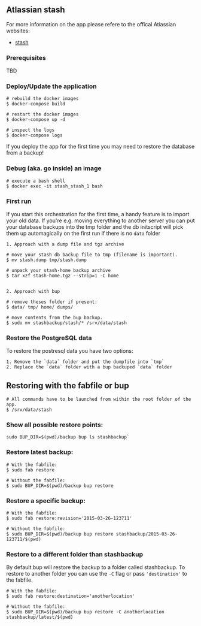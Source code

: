 ## Atlassian stash

For more information on the app please refere to the offical
Atlassian websites:


- [stash](https://www.atlassian.com/software/stash)

### Prerequisites

TBD

### Deploy/Update the application

    # rebuild the docker images
    $ docker-compose build

    # restart the docker images
    $ docker-compose up -d

    # inspect the logs
    $ docker-compose logs

If you deploy the app for the first time you may need to restore the database
from a backup!

### Debug (aka. go inside) an image

    # execute a bash shell
    $ docker exec -it stash_stash_1 bash

### First run

If you start this orchestration for the first time, a handy feature is to
import your old data. If you're e.g. moving everything to another server
you can put your database backups into the tmp folder and the db initscript
will pick them up automagically on the first run if there is no `data` folder


    1. Approach with a dump file and tgz archive

    # move your stash db backup file to tmp (filename is important).
    $ mv stash.dump tmp/stash.dump

    # unpack your stash-home backup archive
    $ tar xzf stash-home.tgz --strip=1 -C home


    2. Approach with bup

    # remove theses folder if present:
    $ data/ tmp/ home/ dumps/

    # move contents from the bup backup.
    $ sudo mv stashbackup/stash/* /srv/data/stash

### Restore the PostgreSQL data

To restore the postresql data you have two options:

    1. Remove the `data` folder and put the dumpfile into `tmp`
    2. Replace the `data` folder with a bup backuped `data` folder

## Restoring with the fabfile or bup

    # All commands have to be launched from within the root folder of the app.
    $ /srv/data/stash

### Show all possible restore points:

    sudo BUP_DIR=$(pwd)/backup bup ls stashbackup`

### Restore latest backup:

    # With the fabfile:
    $ sudo fab restore

    # Without the fabfile:
    $ sudo BUP_DIR=$(pwd)/backup bup restore

### Restore a specific backup:

    # With the fabfile:
    $ sudo fab restore:revision='2015-03-26-123711'

    # Without the fabfile:
    $ sudo BUP_DIR=$(pwd)/backup bup restore stashbackup/2015-03-26-123711/$(pwd)

### Restore to a different folder than stashbackup

By default bup will restore the backup to a folder called stashbackup.
To restore to another folder you can use the `-C` flag or pass `'destination'`
to the fabfile.

    # With the fabfile:
    $ sudo fab restore:destination='anotherlocation'

    # Without the fabfile:
    $ sudo BUP_DIR=$(pwd)/backup bup restore -C anotherlocation stashbackup/latest/$(pwd)
